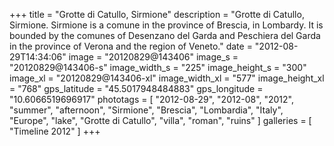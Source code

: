 +++
title = "Grotte di Catullo, Sirmione"
description = "Grotte di Catullo, Sirmione. Sirmione is a comune in the province of Brescia, in Lombardy. It is bounded by the comunes of Desenzano del Garda and Peschiera del Garda in the province of Verona and the region of Veneto."
date = "2012-08-29T14:34:06"
image = "20120829@143406"
image_s = "20120829@143406-s"
image_width_s = "225"
image_height_s = "300"
image_xl = "20120829@143406-xl"
image_width_xl = "577"
image_height_xl = "768"
gps_latitude = "45.5017948484883"
gps_longitude = "10.6066519696917"
phototags = [ "2012-08-29", "2012-08", "2012", "summer", "afternoon", "Sirmione", "Brescia", "Lombardia", "Italy", "Europe", "lake", "Grotte di Catullo", "villa", "roman", "ruins" ]
galleries = [ "Timeline 2012" ]
+++
